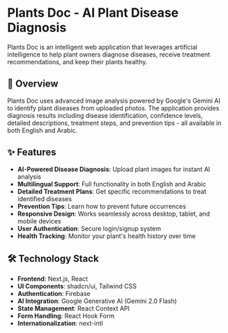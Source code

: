 # Plants Doc - AI Plant Disease Diagnosis

Plants Doc is an intelligent web application that leverages artificial intelligence to help plant owners diagnose diseases, receive treatment recommendations, and keep their plants healthy.

## 🌱 Overview

Plants Doc uses advanced image analysis powered by Google's Gemini AI to identify plant diseases from uploaded photos. The application provides diagnosis results including disease identification, confidence levels, detailed descriptions, treatment steps, and prevention tips - all available in both English and Arabic.

## ✨ Features

- **AI-Powered Disease Diagnosis**: Upload plant images for instant AI analysis
- **Multilingual Support**: Full functionality in both English and Arabic
- **Detailed Treatment Plans**: Get specific recommendations to treat identified diseases
- **Prevention Tips**: Learn how to prevent future occurrences
- **Responsive Design**: Works seamlessly across desktop, tablet, and mobile devices
- **User Authentication**: Secure login/signup system
- **Health Tracking**: Monitor your plant's health history over time

## 🛠️ Technology Stack

- **Frontend**: Next.js, React
- **UI Components**: shadcn/ui, Tailwind CSS
- **Authentication**: Firebase
- **AI Integration**: Google Generative AI (Gemini 2.0 Flash)
- **State Management**: React Context API
- **Form Handling**: React Hook Form
- **Internationalization**: next-intl
